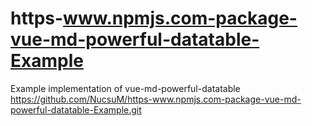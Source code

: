 # https-www.npmjs.com-package-vue-md-powerful-datatable-Example
Example implementation of vue-md-powerful-datatable
https://github.com/NucsuM/https-www.npmjs.com-package-vue-md-powerful-datatable-Example.git
